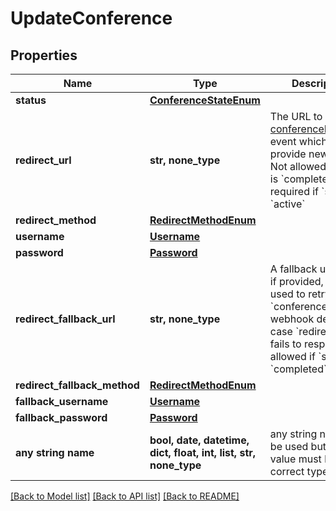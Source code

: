 # UpdateConference


## Properties
Name | Type | Description | Notes
------------ | ------------- | ------------- | -------------
**status** | [**ConferenceStateEnum**](ConferenceStateEnum.md) |  | [optional] 
**redirect_url** | **str, none_type** | The URL to send the [conferenceRedirect](/docs/voice/webhooks/conferenceRedirect) event which will provide new BXML. Not allowed if &#x60;state&#x60; is &#x60;completed&#x60;, but required if &#x60;state&#x60; is &#x60;active&#x60; | [optional] 
**redirect_method** | [**RedirectMethodEnum**](RedirectMethodEnum.md) |  | [optional] 
**username** | [**Username**](Username.md) |  | [optional] 
**password** | [**Password**](Password.md) |  | [optional] 
**redirect_fallback_url** | **str, none_type** | A fallback url which, if provided, will be used to retry the &#x60;conferenceRedirect&#x60; webhook delivery in case &#x60;redirectUrl&#x60; fails to respond.  Not allowed if &#x60;state&#x60; is &#x60;completed&#x60;. | [optional] 
**redirect_fallback_method** | [**RedirectMethodEnum**](RedirectMethodEnum.md) |  | [optional] 
**fallback_username** | [**Username**](Username.md) |  | [optional] 
**fallback_password** | [**Password**](Password.md) |  | [optional] 
**any string name** | **bool, date, datetime, dict, float, int, list, str, none_type** | any string name can be used but the value must be the correct type | [optional]

[[Back to Model list]](../README.md#documentation-for-models) [[Back to API list]](../README.md#documentation-for-api-endpoints) [[Back to README]](../README.md)


